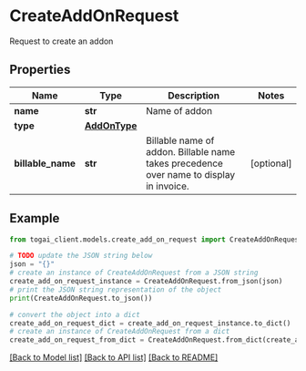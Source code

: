 # CreateAddOnRequest

Request to create an addon

## Properties

Name | Type | Description | Notes
------------ | ------------- | ------------- | -------------
**name** | **str** | Name of addon | 
**type** | [**AddOnType**](AddOnType.md) |  | 
**billable_name** | **str** | Billable name of addon. Billable name takes precedence over name to display in invoice. | [optional] 

## Example

```python
from togai_client.models.create_add_on_request import CreateAddOnRequest

# TODO update the JSON string below
json = "{}"
# create an instance of CreateAddOnRequest from a JSON string
create_add_on_request_instance = CreateAddOnRequest.from_json(json)
# print the JSON string representation of the object
print(CreateAddOnRequest.to_json())

# convert the object into a dict
create_add_on_request_dict = create_add_on_request_instance.to_dict()
# create an instance of CreateAddOnRequest from a dict
create_add_on_request_from_dict = CreateAddOnRequest.from_dict(create_add_on_request_dict)
```
[[Back to Model list]](../README.md#documentation-for-models) [[Back to API list]](../README.md#documentation-for-api-endpoints) [[Back to README]](../README.md)


